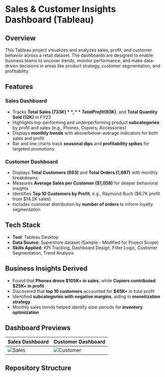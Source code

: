 # Sales & Customer Insights Dashboard (Tableau)

## Overview
This Tableau project visualizes and analyzes sales, profit, and customer behavior across a retail dataset. The dashboards are designed to enable business teams to uncover trends, monitor performance, and make data-driven decisions in areas like product strategy, customer segmentation, and profitability.

## Features

### Sales Dashboard
- Tracks **Total Sales ($733K)**, **Total Profit ($93K)**, and **Total Quantity Sold (12K)** in FY23
- Highlights top-performing and underperforming product **subcategories** by profit and sales (e.g., Phones, Copiers, Accessories)
- Displays **monthly trends** with above/below-average indicators for both sales and profit
- Bar and line charts track **seasonal dips** and **profitability spikes** for targeted promotions

### Customer Dashboard
- Displays **Total Customers (693)** and **Total Orders (1,687)** with monthly breakdowns
- Measures **Average Sales per Customer ($1,058)** for deeper behavioral insights
- Identifies **Top 10 Customers by Profit**, e.g., Raymond Buch ($6.7K profit from $14.2K sales)
- Includes customer distribution by **number of orders** to inform loyalty segmentation

## Tech Stack
- **Tool**: Tableau Desktop
- **Data Source**: Superstore dataset (Sample - Modified for Project Scope)
- **Skills Applied**: KPI Tracking, Dashboard Design, Filter Logic, Customer Segmentation, Trend Analysis

## Business Insights Derived
- Found that **Phones drove $105K+ in sales**, while **Copiers contributed $25K+ in profit**
- Discovered that **top 10 customers** accounted for **$45K+** in total profit
- Identified **subcategories with negative margins**, aiding in **monetization strategy**
- Monthly sales trends helped identify slow periods for **inventory optimization**

## Dashboard Previews
| Sales Dashboard | Customer Dashboard |
|-----------------|--------------------|
| ![Sales](screenshots/sales_dashboard.png) | ![Customer](screenshots/customer_dashboard.png) |

## Repository Structure
